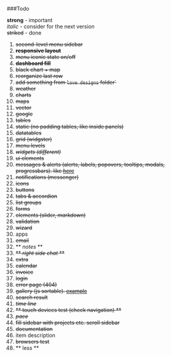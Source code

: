 ###Todo

**strong** - important  
*italic* - consider for the next version  
~~striked~~ - done

 1.  ~~second-level menu sidebar~~
 2.  ~~**responsive layout**~~
 3.  ~~menu iconic state on/off~~
 4.  ~~**dashboard fill**~~
   1.  ~~black chart + map~~
   2.  ~~reorganize last row~~
   3.  ~~add something from `love designs` folder`~~
   4.  ~~weather~~
 5.  ~~charts~~
 6.  ~~maps~~
   1.  ~~vector~~
   2.  ~~google~~
 7.  ~~tables~~
   1.  ~~static (no padding tables, like inside panels)~~
   2.  ~~datatables~~
 8.  ~~grid (widgster)~~
 9.  ~~menu levels~~
 10.  ~~*widgets (different)*~~
 11.  ~~ui elements~~
   1.  ~~messages & alerts (alerts, labels, popovers, tooltips, modals, progressbars). like [here](http://www.revox.io/webarchv2/messages_notifications.html)~~
   2.  ~~notifications (messenger)~~
   3.  ~~icons~~
   4.  ~~buttons~~
   5.  ~~tabs & accordion~~
   6.  ~~list groups~~
 12.  ~~forms~~
   1.  ~~elements (slider, *markdown*)~~
   2.  ~~validation~~
   3.  ~~wizard~~
 13.  apps
   1.  ~~email~~
   2.  ** *notes* **
 14.  ~~** *right side chat* **~~
 15.  ~~extra~~
   1.  ~~calendar~~
   2.  ~~invoice~~
   3.  ~~login~~
   4.  ~~error page (404)~~
   5.  ~~gallery (js sortable). [example](http://themes-lab.com/pixit/admin/gallery.html)~~
   6.  ~~search result~~
   7.  ~~*time line*~~
 16.  ~~** touch devices test (check navigation) **~~
 17.  ~~*pace*~~
 18.  ~~fill sidebar with projects etc. scroll sidebar~~
 19.  ~~documentation~~
 20.  item description
 21.  ~~browsers test~~
 22.  ** less **
